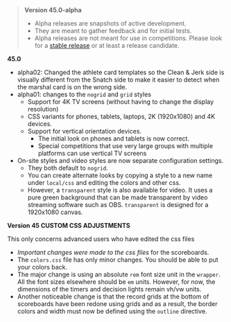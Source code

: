 > **Version 45.0-alpha**	
>
> - Alpha releases are snapshots of active development.  
> - They are meant to gather feedback and for initial tests.
> - Alpha releases are not meant for use in competitions. Please look for a [stable release](https://github.com/owlcms/owlcms4/releases) or at least a release candidate.

**45.0**

- alpha02: Changed the athlete card templates so the Clean & Jerk side is visually different from the Snatch side to make it easier to detect when the marshal card is on the wrong side.
- alpha01: changes to the `nogrid` and `grid`  styles
  - Support for 4K TV screens (without having to change the display resolution)
  - CSS variants for phones, tablets, laptops, 2K (1920x1080) and 4K devices.
  - Support for vertical orientation devices. 
    - The initial look on phones and tablets is now correct. 
    - Special competitions that use very large groups with multiple platforms can use vertical TV screens
- On-site styles and video styles are now separate configuration settings.
  - They both default to `nogrid`. 
  - You can create alternate looks by copying a style to a new name under `local/css` and editing the colors and other css.
  - However, a `transparent` style is also available for video. It uses a pure green background that can be made transparent by video streaming software such as OBS.  `transparent` is designed for a 1920x1080 canvas.


**Version 45 CUSTOM CSS ADJUSTMENTS**

This only concerns advanced users who have edited the css files

- *Important changes were made to the css files* for the scoreboards. 
- The `colors.css` file has only minor changes.  You should be able to put your colors back.
- The major change is using an absolute `rem` font size unit in the `wrapper`.  All the font sizes elsewhere should be `em` units.   However, for now, the dimensions of the timers and decision lights remain vh/vw units.
- Another noticeable change is that the record grids at the bottom of scoreboards have been redone using grids and as a result, the border colors and width must now be defined using the `outline` directive.

